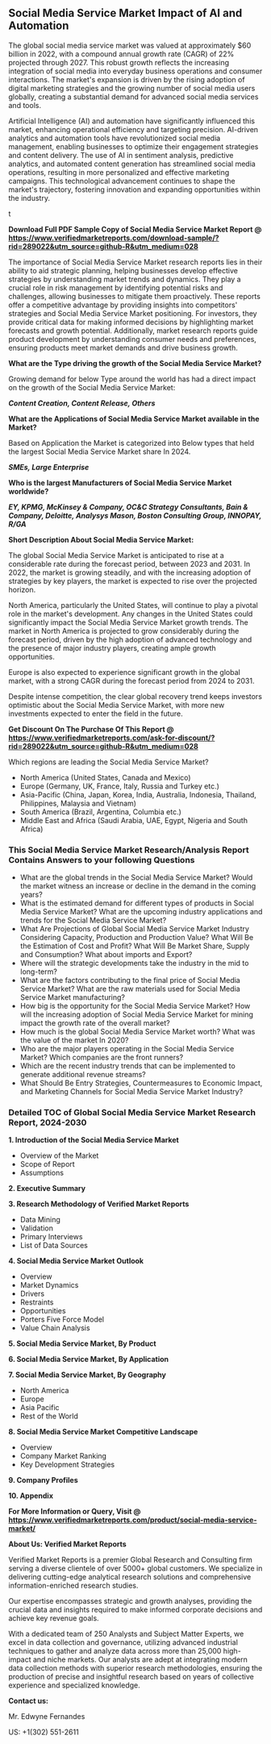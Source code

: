 <h2>Social Media Service Market Impact of AI and Automation</h2><p>The global social media service market was valued at approximately $60 billion in 2022, with a compound annual growth rate (CAGR) of 22% projected through 2027. This robust growth reflects the increasing integration of social media into everyday business operations and consumer interactions. The market's expansion is driven by the rising adoption of digital marketing strategies and the growing number of social media users globally, creating a substantial demand for advanced social media services and tools.</p><p>Artificial Intelligence (AI) and automation have significantly influenced this market, enhancing operational efficiency and targeting precision. AI-driven analytics and automation tools have revolutionized social media management, enabling businesses to optimize their engagement strategies and content delivery. The use of AI in sentiment analysis, predictive analytics, and automated content generation has streamlined social media operations, resulting in more personalized and effective marketing campaigns. This technological advancement continues to shape the market's trajectory, fostering innovation and expanding opportunities within the industry.</p>t</p><p id="" class=""><strong>Download Full PDF Sample Copy of Social Media Service Market Report @ <a href="https://www.verifiedmarketreports.com/download-sample/?rid=289022&utm_source=github-R&utm_medium=028" target="_blank">https://www.verifiedmarketreports.com/download-sample/?rid=289022&utm_source=github-R&utm_medium=028</a></strong></p><p>The importance of&nbsp;Social Media Service Market research reports lies in their ability to aid strategic planning, helping businesses develop effective strategies by understanding market trends and dynamics. They play a crucial role in risk management by identifying potential risks and challenges, allowing businesses to mitigate them proactively. These reports offer a competitive advantage by providing insights into competitors' strategies and Social Media Service Market positioning. For investors, they provide critical data for making informed decisions by highlighting market forecasts and growth potential. Additionally, market research reports guide product development by understanding consumer needs and preferences, ensuring products meet market demands and drive business growth.</p><p><strong>What are the&nbsp;Type driving the growth of the Social Media Service Market?</strong></p><p id="" class="">Growing demand for below Type around the world has had a direct impact on the growth of the Social Media Service Market:</p><em><strong>Content Creation, Content Release, Others</strong></em></p><strong>What are the&nbsp;Applications&nbsp;of Social Media Service Market available in the Market?</strong></p><p id="" class="">Based on Application the Market is categorized into Below types that held the largest Social Media Service Market share In 2024.</p><em><strong>SMEs, Large Enterprise</strong></em></p><strong>Who is the largest Manufacturers of Social Media Service Market worldwide?</strong></p><p><em><strong>EY, KPMG, McKinsey & Company, OC&C Strategy Consultants, Bain & Company, Deloitte, Analysys Mason, Boston Consulting Group, INNOPAY, R/GA</strong></em></p><p id="" class=""><strong>Short Description About Social Media Service Market:</strong></p><p>The global Social Media Service Market is anticipated to rise at a considerable rate during the forecast period, between 2023 and 2031. In 2022, the market is growing steadily, and with the increasing adoption of strategies by key players, the market is expected to rise over the projected horizon.</p><p>North America, particularly the United States, will continue to play a pivotal role in the market's development. Any changes in the United States could significantly impact the Social Media Service Market growth trends. The market in North America is projected to grow considerably during the forecast period, driven by the high adoption of advanced technology and the presence of major industry players, creating ample growth opportunities.</p><p>Europe is also expected to experience significant growth in the global market, with a strong CAGR during the forecast period from 2024 to 2031.</p><p>Despite intense competition, the clear global recovery trend keeps investors optimistic about the Social Media Service Market, with more new investments expected to enter the field in the future.</p><p id="" class=""><strong>Get Discount On The Purchase Of This Report @ <a href="https://www.verifiedmarketreports.com/ask-for-discount/?rid=289022&utm_source=github-R&utm_medium=028" target="_blank">https://www.verifiedmarketreports.com/ask-for-discount/?rid=289022&utm_source=github-R&utm_medium=028</a></strong></p>Which regions are leading the Social Media Service Market?</p><ul><li>North America (United States, Canada and Mexico)</li><li>Europe (Germany, UK, France, Italy, Russia and Turkey etc.)</li><li>Asia-Pacific (China, Japan, Korea, India, Australia, Indonesia, Thailand, Philippines, Malaysia and Vietnam)</li><li>South America (Brazil, Argentina, Columbia etc.)</li><li>Middle East and Africa (Saudi Arabia, UAE, Egypt, Nigeria and South Africa)</li></ul><h3 id="" class="">This Social Media Service Market Research/Analysis Report Contains Answers to your following Questions</h3><ul><li>What are the global trends in the Social Media Service Market? Would the market witness an increase or decline in the demand in the coming years?</li><li>What is the estimated demand for different types of products in Social Media Service Market? What are the upcoming industry applications and trends for the Social Media Service Market?</li><li>What Are Projections of Global Social Media Service Market Industry Considering Capacity, Production and Production Value? What Will Be the Estimation of Cost and Profit? What Will Be Market Share, Supply and Consumption? What about imports and Export?</li><li>Where will the strategic developments take the industry in the mid to long-term?</li><li>What are the factors contributing to the final price of Social Media Service Market? What are the raw materials used for Social Media Service Market manufacturing?</li><li>How big is the opportunity for the Social Media Service Market? How will the increasing adoption of Social Media Service Market for mining impact the growth rate of the overall market?</li><li>How much is the global Social Media Service Market worth? What was the value of the market In 2020?</li><li>Who are the major players operating in the Social Media Service Market? Which companies are the front runners?</li><li>Which are the recent industry trends that can be implemented to generate additional revenue streams?</li><li>What Should Be Entry Strategies, Countermeasures to Economic Impact, and Marketing Channels for Social Media Service Market Industry?</li></ul><h3 id="" class="">Detailed TOC of Global Social Media Service Market Research Report, 2024-2030</h3><p id="" class=""><strong>1. Introduction of the Social Media Service Market</strong></p><ul><li>Overview of the Market</li><li>Scope of Report</li><li>Assumptions</li></ul><p id="" class=""><strong>2. Executive Summary</strong></p><p id="" class=""><strong>3. Research Methodology of Verified Market Reports</strong></p><ul><li>Data Mining</li><li>Validation</li><li>Primary Interviews</li><li>List of Data Sources</li></ul><p id="" class=""><strong>4. Social Media Service Market Outlook</strong></p><ul><li>Overview</li><li>Market Dynamics</li><li>Drivers</li><li>Restraints</li><li>Opportunities</li><li>Porters Five Force Model</li><li>Value Chain Analysis</li></ul><p id="" class=""><strong>5. Social Media Service Market, By Product</strong></p><p id="" class=""><strong>6. Social Media Service Market, By Application</strong></p><p id="" class=""><strong>7. Social Media Service Market, By Geography</strong></p><ul><li>North America</li><li>Europe</li><li>Asia Pacific</li><li>Rest of the World</li></ul><p id="" class=""><strong>8. Social Media Service Market Competitive Landscape</strong></p><ul><li>Overview</li><li>Company Market Ranking</li><li>Key Development Strategies</li></ul><p id="" class=""><strong>9. Company Profiles</strong></p><p id="" class=""><strong>10. Appendix</strong></p><p id="" class=""><strong>For More Information or Query, Visit @ <a href="https://www.verifiedmarketreports.com/product/social-media-service-market/" target="_blank">https://www.verifiedmarketreports.com/product/social-media-service-market/</a></strong></p><p id="" class=""><strong>About Us: Verified Market Reports</strong></p><p id="" class="">Verified Market Reports is a premier Global Research and Consulting firm serving a diverse clientele of over 5000+ global customers. We specialize in delivering cutting-edge analytical research solutions and comprehensive information-enriched research studies.</p><p id="" class="">Our expertise encompasses strategic and growth analyses, providing the crucial data and insights required to make informed corporate decisions and achieve key revenue goals.</p><p id="" class="">With a dedicated team of 250 Analysts and Subject Matter Experts, we excel in data collection and governance, utilizing advanced industrial techniques to gather and analyze data across more than 25,000 high-impact and niche markets. Our analysts are adept at integrating modern data collection methods with superior research methodologies, ensuring the production of precise and insightful research based on years of collective experience and specialized knowledge.</p><p id="" class=""><strong>Contact us:</strong></p><p id="" class="">Mr. Edwyne Fernandes</p><p id="" class="">US: +1(302) 551-2611</p>
